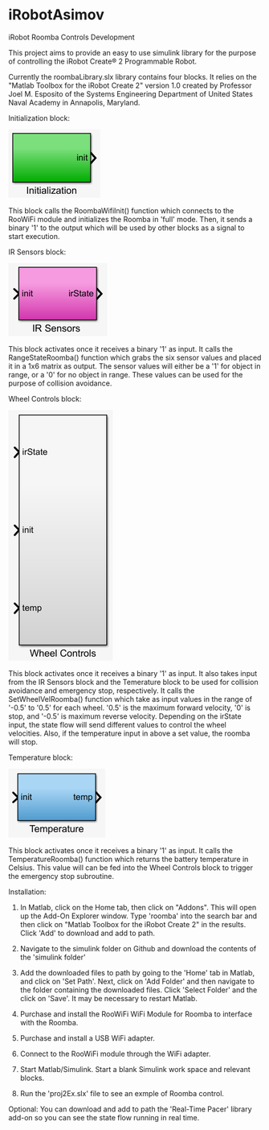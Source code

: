 # iRobotAsimov
iRobot Roomba Controls Development

This project aims to provide an easy to use simulink library for the purpose of controlling the iRobot Create® 2 Programmable Robot. 

Currently the roombaLibrary.slx library contains four blocks. It relies on the "Matlab Toolbox for the iRobot Create 2" version 1.0 created by Professor Joel M. Esposito of the Systems Engineering Department of United States Naval Academy in Annapolis, Maryland.

Initialization block:

![alt text](./misc/init.png)

This block calls the RoombaWifiInit() function which connects to the RooWiFi module and initializes the Roomba in 'full' mode. Then, it sends a binary '1' to the output which will be used by other blocks as a signal to start execution.

IR Sensors block:

![alt text](./misc/ir.png)

This block activates once it receives a binary '1' as input. It calls the RangeStateRoomba() function which grabs the six sensor values and placed it in a 1x6 matrix as output. The sensor values will either be a '1' for object in range, or a '0' for no object in range. These values can be used for the purpose of collision avoidance.

Wheel Controls block:

![alt text](./misc/wheel.png)

This block activates once it receives a binary '1' as input. It also takes input from the IR Sensors block and the Temerature block to be used for collision avoidance and emergency stop, respectively. It calls the SetWheelVelRoomba() function which take as input values in the range of '-0.5' to '0.5' for each wheel. '0.5' is the maximum forward velocity, '0' is stop, and '-0.5' is maximum reverse velocity. Depending on the irState input, the state flow will send different values to control the wheel velocities. Also, if the temperature input in above a set value, the roomba will stop.

Temperature block:

![alt text](./misc/temp.png)

This block activates once it receives a binary '1' as input. It calls the TemperatureRoomba() function which returns the battery temperature in Celsius. This value will can be fed into the Wheel Controls block to trigger the emergency stop subroutine.

Installation:
1) In Matlab, click on the Home tab, then click on "Addons". This will open up the Add-On Explorer window. Type 'roomba' into the search bar and then click on "Matlab Toolbox for the iRobot Create 2" in the results. Click 'Add' to download and add to path.

2) Navigate to the simulink folder on Github and download the contents of the 'simulink folder'

3) Add the downloaded files to path by going to the 'Home' tab in Matlab, and click on 'Set Path'. Next, click on 'Add Folder' and then navigate to the folder containing the downloaded files. Click 'Select Folder' and the click on 'Save'. It may be necessary to restart Matlab.

4) Purchase and install the RooWiFi WiFi Module for Roomba to interface with the Roomba.

5) Purchase and install a USB WiFi adapter.

6) Connect to the RooWiFi module through the WiFi adapter.

7) Start Matlab/Simulink. Start a blank Simulink work space and relevant blocks.

8) Run the 'proj2Ex.slx' file to see an exmple of Roomba control.

Optional: You can download and add to path the 'Real-Time Pacer' library add-on so you can see the state flow running in real time.
